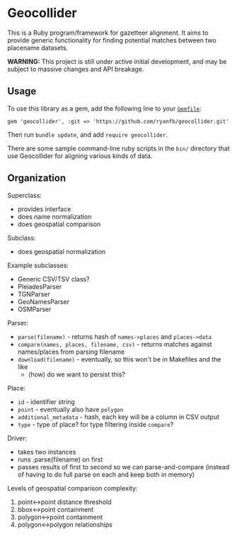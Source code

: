 # Geocollider

This is a Ruby program/framework for gazetteer alignment. It aims to provide generic functionality for finding potential matches between two placename datasets.

**WARNING:** This project is still under active initial development, and may be subject to massive changes and API breakage.

## Usage

To use this library as a gem, add the following line to your [`Gemfile`](https://bundler.io):

    gem 'geocollider', :git => 'https://github.com/ryanfb/geocollider.git'

Then run `bundle update`, and add `require geocollider`.

There are some sample command-line ruby scripts in the `bin/` directory that use Geocollider for aligning various kinds of data.

## Organization

Superclass:

- provides interface
- does name normalization
- does geospatial comparison

Subclass:

- does geospatial normalization

Example subclasses:

- Generic CSV/TSV class?
- PleiadesParser
- TGNParser
- GeoNamesParser
- OSMParser

Parser:

- `parse(filename)` - returns hash of `names->places` and `places->data`
- `compare(names, places, filename, csv)` - returns matches against names/places from parsing filename
- `download(filename)` - eventually, so this won't be in Makefiles and the like
  - (how) do we want to persist this?

Place:

- `id` - identifier string
- `point` - eventually also have `polygon`
- `additional_metadata` - hash, each key will be a column in CSV output
- `type` - type of place? for type filtering inside `compare`?

Driver:

- takes two instances
- runs .parse(filename) on first
- passes results of first to second so we can parse-and-compare (instead of having to do full parse on each and keep both in memory)

Levels of geospatial comparison complexity:

1. point<->point distance threshold
2. bbox<->point containment
3. polygon<->point containment
4. polygon<->polygon relationships
